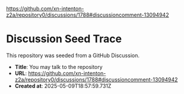 https://github.com/xn-intenton-z2a/repository0/discussions/1788#discussioncomment-13094942

# Discussion Seed Trace

This repository was seeded from a GitHub Discussion.

- **Title**: You may talk to the repository
- **URL**: https://github.com/xn-intenton-z2a/repository0/discussions/1788#discussioncomment-13094942
- **Created at**: 2025-05-09T18:57:59.731Z
